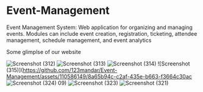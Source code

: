 # Event-Management
Event Management System: Web application for organizing and managing events. Modules can include event creation, registration, ticketing, attendee management, schedule management, and event analytics

Some glimplse of our website


![Screenshot (312)](https://github.com/123mandar/Event-Management/assets/110586149/1b9d2cbb-86be-4e94-bfd3-8a0306d1f7b9)
![Screenshot (313)](https://github.com/123mandar/Event-Management/assets/110586149/cd61a995-a69f-4cbb-bb8d-6df54a252470)
![Screenshot (314)](https://github.com/123mandar/Event-Management/assets/110586149/dc6a7848-a966-4985-a5b2-8e1a0d8e28d9)
![Screenshot (315)](https://github.com/123mandar/Event-Management/assets/110586149/8a65b94c-c2af-435e-b663-f3664c30ac
![Screenshot (324)](https://github.com/123mandar/Event-Management/assets/110586149/19fd84c0-053a-4e38-a45c-7723f429f939)
09)
![Screenshot (323)](https://github.com/123mandar/Event-Management/assets/110586149/7378f971-7848-4743-b22a-96922ec3bc8e)
![Screenshot (321)](https://github.com/123mandar/Event-Management/assets/110586149/dd7d01ba-efa0-4fb8-ae64-eb8d8a8839a7)


